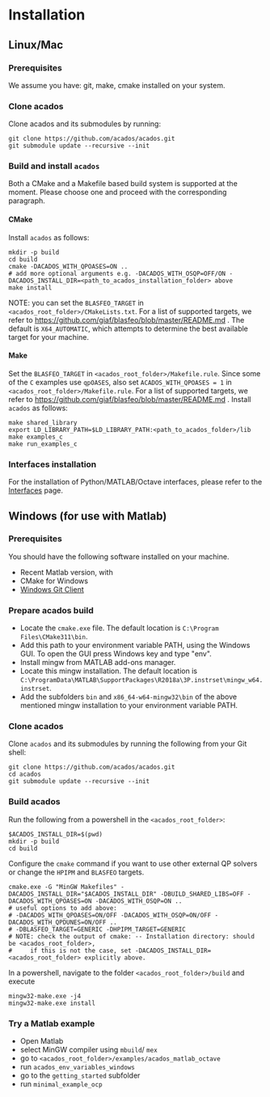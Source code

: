 # Installation

## Linux/Mac

### Prerequisites
We assume you have: git, make, cmake installed on your system.

### Clone acados
Clone acados and its submodules by running:
```
git clone https://github.com/acados/acados.git
git submodule update --recursive --init
```

### Build and install `acados`
Both a CMake and a Makefile based build system is supported at the moment.
Please choose one and proceed with the corresponding paragraph.

#### **CMake**
Install `acados` as follows:
```
mkdir -p build
cd build
cmake -DACADOS_WITH_QPOASES=ON ..
# add more optional arguments e.g. -DACADOS_WITH_OSQP=OFF/ON -DACADOS_INSTALL_DIR=<path_to_acados_installation_folder> above
make install
```
NOTE: you can set the `BLASFEO_TARGET` in `<acados_root_folder>/CMakeLists.txt`.
For a list of supported targets, we refer to https://github.com/giaf/blasfeo/blob/master/README.md .
The default is `X64_AUTOMATIC`, which attempts to determine the best available target for your machine.

#### **Make**
Set the `BLASFEO_TARGET` in `<acados_root_folder>/Makefile.rule`.
Since some of the `C` examples use `qpOASES`, also set `ACADOS_WITH_QPOASES = 1` in  `<acados_root_folder>/Makefile.rule`.
For a list of supported targets, we refer to https://github.com/giaf/blasfeo/blob/master/README.md .
Install `acados` as follows:
```
make shared_library
export LD_LIBRARY_PATH=$LD_LIBRARY_PATH:<path_to_acados_folder>/lib
make examples_c
make run_examples_c
```

### Interfaces installation
For the installation of Python/MATLAB/Octave interfaces, please refer to the [Interfaces](../interfaces/index.md) page.


## Windows (for use with Matlab)

### Prerequisites
You should have the following software installed on your machine.
- Recent Matlab version, with 
- CMake for Windows
- [Windows Git Client](https://git-scm.com/download/win)

### Prepare acados build
- Locate the `cmake.exe` file. The default location is `C:\Program Files\CMake311\bin`.
- Add this path to your environment variable PATH, using the Windows GUI. To open the GUI press Windows key and type "env".
- Install mingw from MATLAB add-ons manager.
- Locate this mingw installation. The default location is `C:\ProgramData\MATLAB\SupportPackages\R2018a\3P.instrset\mingw_w64.instrset`.
- Add the subfolders `bin` and `x86_64-w64-mingw32\bin` of the above mentioned mingw installation to your environment variable PATH.

### Clone acados
Clone `acados` and its submodules by running the following from your Git shell:
```
git clone https://github.com/acados/acados.git
cd acados
git submodule update --recursive --init
```

### Build acados
Run the following from a powershell in the `<acados_root_folder>`:
```
$ACADOS_INSTALL_DIR=$(pwd)
mkdir -p build
cd build
```

Configure the `cmake` command if you want to use other external QP solvers or change the `HPIPM` and `BLASFEO` targets.
```
cmake.exe -G "MinGW Makefiles" -DACADOS_INSTALL_DIR="$ACADOS_INSTALL_DIR" -DBUILD_SHARED_LIBS=OFF -DACADOS_WITH_QPOASES=ON -DACADOS_WITH_OSQP=ON ..
# useful options to add above:
# -DACADOS_WITH_QPOASES=ON/OFF -DACADOS_WITH_OSQP=ON/OFF -DACADOS_WITH_QPDUNES=ON/OFF ..
# -DBLASFEO_TARGET=GENERIC -DHPIPM_TARGET=GENERIC
# NOTE: check the output of cmake: -- Installation directory: should be <acados_root_folder>,
#     if this is not the case, set -DACADOS_INSTALL_DIR=<acados_root_folder> explicitly above.
```

In a powershell, navigate to the folder `<acados_root_folder>/build` and execute
```
mingw32-make.exe -j4
mingw32-make.exe install
```

### Try a Matlab example
- Open Matlab
- select MinGW compiler using `mbuild`/ `mex`
- go to `<acados_root_folder>/examples/acados_matlab_octave`
- run `acados_env_variables_windows`
- go to the `getting_started` subfolder
- run `minimal_example_ocp`